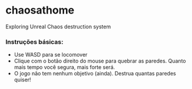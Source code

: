 # chaosathome
Exploring Unreal Chaos destruction system

### Instruções básicas:
- Use WASD para se locomover
- Clique com o botão direito do mouse para quebrar as paredes. Quanto mais tempo você segura, mais forte será.
- O jogo não tem nenhum objetivo (ainda). Destrua quantas paredes quiser!
